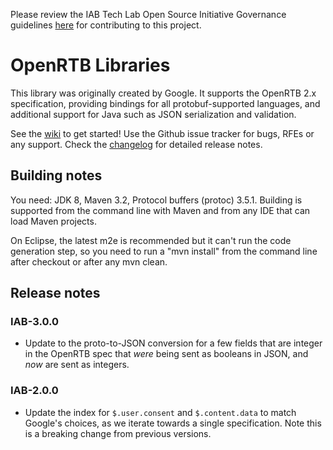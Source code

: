 Please review the IAB Tech Lab Open Source Initiative Governance guidelines [here](http://iabtechlab.com/opensource) for contributing to this project.

# OpenRTB Libraries

This library was originally created by Google. It supports the OpenRTB
2.x specification, providing bindings for all protobuf-supported
languages, and additional support for Java such as JSON serialization
and validation.

See the [wiki](https://github.com/google/openrtb/wiki) to get started!
Use the Github issue tracker for bugs, RFEs or any support. Check the
[changelog](CHANGELOG.md) for detailed release notes.


## Building notes

You need: JDK 8, Maven 3.2, Protocol buffers (protoc) 3.5.1.
Building is supported from the command line with Maven and
from any IDE that can load Maven projects.

On Eclipse, the latest m2e is recommended but it can't run the code
generation step, so you need to run a "mvn install" from the command
line after checkout or after any mvn clean.


## Release notes

### IAB-3.0.0
- Update to the proto-to-JSON conversion for a few fields that are integer in the OpenRTB spec that *were* being sent as booleans in JSON, and *now* are sent as integers.

### IAB-2.0.0
- Update the index for `$.user.consent` and `$.content.data` to match Google's choices, as we iterate towards a single specification. Note this is a breaking change from previous versions.
